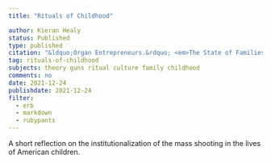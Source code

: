 ```yaml
---
title: "Rituals of Childhood"

author: Kieran Healy
status: Published
type: published
citation: "&ldquo;Organ Entrepreneurs.&rdquo; <em>The State of Families: Law, Policy, and the Meaning of Relationships</em>, Jennifer Reich, ed. New York: Routledge." 
tag: rituals-of-childhood
subjects: theory guns ritual culture family childhood
comments: no
date: 2021-12-24
publishdate: 2021-12-24
filter:
  - erb
  - markdown
  - rubypants
---
```


A short reflection on the institutionalization of the mass shooting in the lives of American children.
